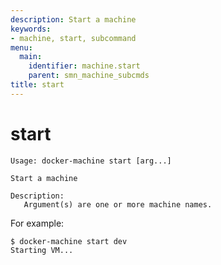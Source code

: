```yaml
---
description: Start a machine
keywords:
- machine, start, subcommand
menu:
  main:
    identifier: machine.start
    parent: smn_machine_subcmds
title: start
---
```


# start

```none
Usage: docker-machine start [arg...]

Start a machine

Description:
   Argument(s) are one or more machine names.
```


For example:

```none
$ docker-machine start dev
Starting VM...
```

